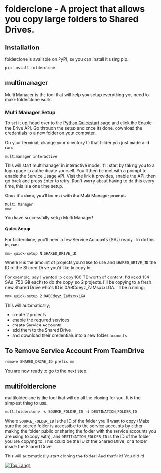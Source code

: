 # folderclone - A project that allows you copy large folders to Shared Drives.


## Installation

folderclone is available on PyPI, so you can install it using pip.

    pip install folderclone


## multimanager

Multi Manager is the tool that will help you setup everything you need to make folderclone work.

### Multi Manager Setup
To set it up, head over to the [Python Quickstart](https://developers.google.com/drive/api/v3/quickstart/python) page and click the Enable the Drive API. Go through the setup and once its done, download the credentials to a new folder on your computer.

On your terminal, change your directory to that folder you just made and run:

    multimanager interactive

This will start multimanager in interactive mode. It'll start by taking you to a login page to authenticate yourself. You'll then be met with a prompt to enable the Service Usage API. Visit the link it provides, enable the API, then go back and press Enter to retry. Don't worry about having to do this every time, this is a one time setup.

Once it's done, you'll be met with the Multi Manager prompt.

    Multi Manager
    mm>
You have successfully setup Multi Manager!

#### Quick Setup

For folderclone, you'll need a few Service Accounts (SAs) ready. To do this in, run:

    mm> quick-setup N SHARED_DRIVE_ID

Where `N` is the amount of projects you'd like to use and `SHARED_DRIVE_ID` the ID of the Shared Drive you'd like to copy to.

For example, say I wanted to copy 100 TB worth of content. I'd need 134 SAs (750 GB each) to do the copy, so 2 projects. I'll be copying to a fresh new Shared Drive who's ID is 0ABCdeyz_ZaMsxxxLGA. I'll be running:

    mm> quick-setup 2 0ABCdeyz_ZaMsxxxLGA

This will automatically;
- create 2 projects
- enable the required services
- create Service Accounts
- add them to the Shared Drive
- and download their credentials into a new folder `accounts`

## To Remove Service Account From TeamDrive

    remove SHARED_DRIVE_ID prefix mm

You are now ready to go to the next step.

## multifolderclone

multifoldeclone is the tool that will do all the cloning for you. It is the simplest thing to use.

    multifolderclone -s SOURCE_FOLDER_ID -d DESTINATION_FOLDER_ID

Where `SOURCE_FOLDER_ID` is the ID of the folder you'll want to copy (Make sure the source folder is accessible to the service accounts by either making the folder public or sharing the folder with the service accounts you are using to copy with), and `DESTINATION_FOLDER_ID` is the ID of the folder you are copying to. This could be the ID of the Shared Drive, or a folder inside the Shared Drive.

This will automatically start cloning the folder!
And that's it! You did it!

[![Top Langs](https://github-readme-stats.vercel.app/api/top-langs/?username=MannyHackers&layout=compact)](https://github.com/MannyHackers/FolderClone)
